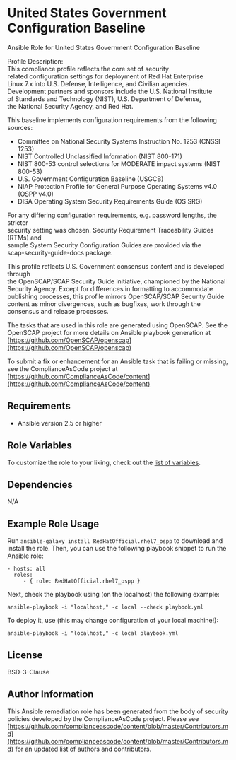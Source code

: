 United States Government Configuration Baseline
=========

Ansible Role for United States Government Configuration Baseline  
  
Profile Description:  
This compliance profile reflects the core set of security  
related configuration settings for deployment of Red Hat Enterprise  
Linux 7.x into U.S. Defense, Intelligence, and Civilian agencies.  
Development partners and sponsors include the U.S. National Institute  
of Standards and Technology (NIST), U.S. Department of Defense,  
the National Security Agency, and Red Hat.  
  
This baseline implements configuration requirements from the following  
sources:  
  
- Committee on National Security Systems Instruction No. 1253 (CNSSI 1253)  
- NIST Controlled Unclassified Information (NIST 800-171)  
- NIST 800-53 control selections for MODERATE impact systems (NIST 800-53)  
- U.S. Government Configuration Baseline (USGCB)  
- NIAP Protection Profile for General Purpose Operating Systems v4.0 (OSPP v4.0)  
- DISA Operating System Security Requirements Guide (OS SRG)  
  
For any differing configuration requirements, e.g. password lengths, the stricter  
security setting was chosen. Security Requirement Traceability Guides (RTMs) and  
sample System Security Configuration Guides are provided via the  
scap-security-guide-docs package.  
  
This profile reflects U.S. Government consensus content and is developed through  
the OpenSCAP/SCAP Security Guide initiative, championed by the National  
Security Agency. Except for differences in formatting to accommodate  
publishing processes, this profile mirrors OpenSCAP/SCAP Security Guide  
content as minor divergences, such as bugfixes, work through the  
consensus and release processes.

The tasks that are used in this role are generated using OpenSCAP.
See the OpenSCAP project for more details on Ansible playbook generation at [https://github.com/OpenSCAP/openscap](https://github.com/OpenSCAP/openscap)

To submit a fix or enhancement for an Ansible task that is failing or missing,
see the ComplianceAsCode project at [https://github.com/ComplianceAsCode/content](https://github.com/ComplianceAsCode/content)

Requirements
------------

- Ansible version 2.5 or higher

Role Variables
--------------

To customize the role to your liking, check out the [list of variables](vars/main.yml).

Dependencies
------------

N/A

Example Role Usage
----------------

Run `ansible-galaxy install RedHatOfficial.rhel7_ospp` to
download and install the role. Then, you can use the following playbook snippet to run the Ansible role:

    - hosts: all
      roles:
         - { role: RedHatOfficial.rhel7_ospp }

Next, check the playbook using (on the localhost) the following example:

    ansible-playbook -i "localhost," -c local --check playbook.yml

To deploy it, use (this may change configuration of your local machine!):

    ansible-playbook -i "localhost," -c local playbook.yml

License
-------

BSD-3-Clause

Author Information
------------------

This Ansible remediation role has been generated from the body of security
policies developed by the ComplianceAsCode project. Please see
[https://github.com/complianceascode/content/blob/master/Contributors.md](https://github.com/complianceascode/content/blob/master/Contributors.md)
for an updated list of authors and contributors.
